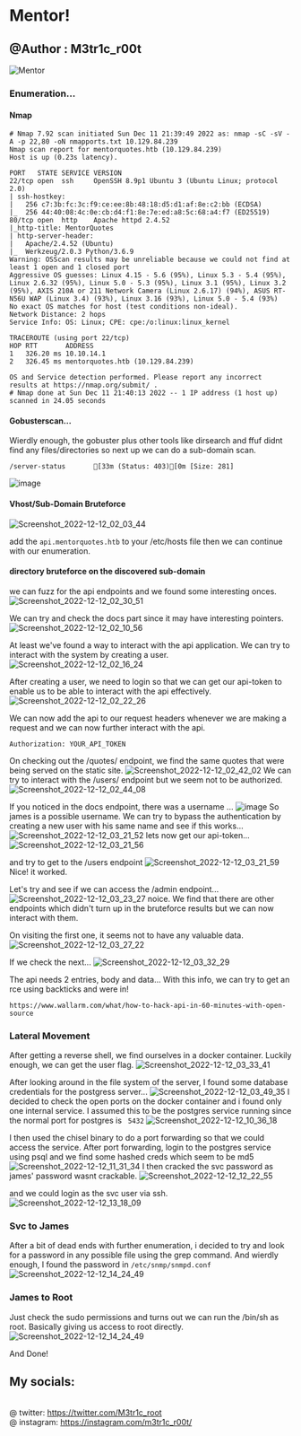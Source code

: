 # Mentor!
## @Author : M3tr1c_r00t
![Mentor](https://user-images.githubusercontent.com/99975622/219680029-178a4abe-213d-4d6f-8b44-2a1efeb6711c.png)

### Enumeration...
#### Nmap
```
# Nmap 7.92 scan initiated Sun Dec 11 21:39:49 2022 as: nmap -sC -sV -A -p 22,80 -oN nmapports.txt 10.129.84.239
Nmap scan report for mentorquotes.htb (10.129.84.239)
Host is up (0.23s latency).

PORT   STATE SERVICE VERSION
22/tcp open  ssh     OpenSSH 8.9p1 Ubuntu 3 (Ubuntu Linux; protocol 2.0)
| ssh-hostkey: 
|   256 c7:3b:fc:3c:f9:ce:ee:8b:48:18:d5:d1:af:8e:c2:bb (ECDSA)
|_  256 44:40:08:4c:0e:cb:d4:f1:8e:7e:ed:a8:5c:68:a4:f7 (ED25519)
80/tcp open  http    Apache httpd 2.4.52
|_http-title: MentorQuotes
| http-server-header: 
|   Apache/2.4.52 (Ubuntu)
|_  Werkzeug/2.0.3 Python/3.6.9
Warning: OSScan results may be unreliable because we could not find at least 1 open and 1 closed port
Aggressive OS guesses: Linux 4.15 - 5.6 (95%), Linux 5.3 - 5.4 (95%), Linux 2.6.32 (95%), Linux 5.0 - 5.3 (95%), Linux 3.1 (95%), Linux 3.2 (95%), AXIS 210A or 211 Network Camera (Linux 2.6.17) (94%), ASUS RT-N56U WAP (Linux 3.4) (93%), Linux 3.16 (93%), Linux 5.0 - 5.4 (93%)
No exact OS matches for host (test conditions non-ideal).
Network Distance: 2 hops
Service Info: OS: Linux; CPE: cpe:/o:linux:linux_kernel

TRACEROUTE (using port 22/tcp)
HOP RTT       ADDRESS
1   326.20 ms 10.10.14.1
2   326.45 ms mentorquotes.htb (10.129.84.239)

OS and Service detection performed. Please report any incorrect results at https://nmap.org/submit/ .
# Nmap done at Sun Dec 11 21:40:13 2022 -- 1 IP address (1 host up) scanned in 24.05 seconds
```
#### Gobusterscan...
Wierdly enough, the gobuster plus other tools like dirsearch and ffuf didnt find any files/directories so next up we can do a sub-domain scan.
```
/server-status       [33m (Status: 403)[0m [Size: 281]
```

![image](https://user-images.githubusercontent.com/99975622/219688606-b97621ac-40df-41e9-bf7b-b357897120e7.png)

#### Vhost/Sub-Domain Bruteforce
![Screenshot_2022-12-12_02_03_44](https://user-images.githubusercontent.com/99975622/219690041-e7f6b81d-1bc5-4ccd-ac91-f00baaf40c18.png)

add the ```api.mentorquotes.htb``` to your /etc/hosts file then we can continue with our enumeration.

#### directory bruteforce on the discovered sub-domain
we can fuzz for the api endpoints and we found some interesting onces.
![Screenshot_2022-12-12_02_30_51](https://user-images.githubusercontent.com/99975622/219691220-fe4705f9-ed52-437d-9e4b-cbbcc839f1e1.png)

We can try and check the docs part since it may have interesting pointers.
![Screenshot_2022-12-12_02_10_56](https://user-images.githubusercontent.com/99975622/219692286-70e8f114-120e-4cc2-8ad6-a43305df1c68.png)

At least we've found a way to interact with the api application. We can try to interact with the system by creating a user.
![Screenshot_2022-12-12_02_16_24](https://user-images.githubusercontent.com/99975622/219693753-88dffaa7-7c9a-4192-946e-d6d4fd038bd6.png)

After creating a user, we need to login so that we can get our api-token to enable us to be able to interact with the api effectively.
![Screenshot_2022-12-12_02_22_26](https://user-images.githubusercontent.com/99975622/219694096-54e1c5f7-d237-4bee-991b-ec87b19d187b.png)

We can now add the api to our request headers whenever we are making a request and we can now further interact with the api.
```
Authorization: YOUR_API_TOKEN
```
On checking out the /quotes/ endpoint, we find the same quotes that were being served on the static site.
![Screenshot_2022-12-12_02_42_02](https://user-images.githubusercontent.com/99975622/219694869-71086d88-a323-4665-b115-d472d5db1800.png)
We can try to interact with the /users/ endpoint but we seem not to be authorized.
![Screenshot_2022-12-12_02_44_08](https://user-images.githubusercontent.com/99975622/219695381-a331c960-34a4-4ba5-a062-1288ef667a2d.png)

If you noticed in the docs endpoint, there was a username ...
![image](https://user-images.githubusercontent.com/99975622/219713456-d466d14e-0fdc-4781-bf51-f811ea34e0e6.png)
So james is a possible username.
We can try to bypass the authentication by creating a new user with his same name and see if this works...
![Screenshot_2022-12-12_03_21_52](https://user-images.githubusercontent.com/99975622/219715093-bb929d8e-62cc-4c3b-8afd-b1ab45243dc9.png)
lets now get our api-token... 
![Screenshot_2022-12-12_03_21_56](https://user-images.githubusercontent.com/99975622/219715334-6cffafab-fdf2-4c6a-98ce-38c3ae85aea7.png)

and try to get to the /users endpoint
![Screenshot_2022-12-12_03_21_59](https://user-images.githubusercontent.com/99975622/219715440-e6eccb81-c7dd-4407-b759-ae82ca20bcd8.png)
Nice! it worked. 

Let's try and see if we can access the /admin endpoint...
![Screenshot_2022-12-12_03_23_27](https://user-images.githubusercontent.com/99975622/219716324-07b282c4-9252-4402-bdac-c5b1eaad1386.png)
noice.
We find that there are other endpoints which didn't turn up in the bruteforce results but we can now interact with them.

On visiting the first one, it seems not to have any valuable data.
![Screenshot_2022-12-12_03_27_22](https://user-images.githubusercontent.com/99975622/219717183-ea113fab-e961-49dd-b67f-61570e20b417.png)

If we check the next...
![Screenshot_2022-12-12_03_32_29](https://user-images.githubusercontent.com/99975622/219850539-212f9283-be0c-4be8-9504-9c3f014a7fa0.png)

The api needs 2 entries, body and data... With this info, we can try to get an rce using backticks and were in!
```
https://www.wallarm.com/what/how-to-hack-api-in-60-minutes-with-open-source
```
### Lateral Movement
After getting a reverse shell, we find ourselves in a docker container.
Luckily enough, we can get the user flag.
![Screenshot_2022-12-12_03_33_41](https://user-images.githubusercontent.com/99975622/219850484-1c8904ba-e4a7-4b92-a81d-8317d02739a6.png)

After looking around in the file system of the server, I found some database credentials for the postgress server...
![Screenshot_2022-12-12_03_49_35](https://user-images.githubusercontent.com/99975622/219850995-5add89c8-f082-47ca-9ae8-06093983c3b4.png)
I decided to check the open ports on the docker container and i found only one internal service.
I assumed this to be the postgres service running since the normal port for postgres is ``` 5432```
![Screenshot_2022-12-12_10_36_18](https://user-images.githubusercontent.com/99975622/219851124-735a9d6a-87cc-4c08-95a2-b5eeea4f58f3.png)

I then used the chisel binary to do a port forwarding so that we could access the service.
After port forwarding, login to the postgres service using psql and we find some hashed creds which seem to be md5
![Screenshot_2022-12-12_11_31_34](https://user-images.githubusercontent.com/99975622/219851208-45df495d-3083-4321-9803-34f65a5b8255.png)
I then cracked the svc password as james' password wasnt crackable.
![Screenshot_2022-12-12_12_22_55](https://user-images.githubusercontent.com/99975622/219851266-820895cb-0a5d-4a62-9e0b-86994450da89.png)

and we could login as the svc user via ssh.
![Screenshot_2022-12-12_13_18_09](https://user-images.githubusercontent.com/99975622/219851865-df80a05d-d537-4aca-950d-5c46f4fd6932.png)
### Svc to James
After a bit of dead ends with further enumeration, i decided to try and look for a password in any possible file using the grep command.
And wierdly enough, I found the password in ```/etc/snmp/snmpd.conf```
![Screenshot_2022-12-12_14_24_49](https://user-images.githubusercontent.com/99975622/219851920-478e2af4-eae8-41b7-b9dd-37cbcf0f1564.png)

### James to Root
Just check the sudo permissions and turns out we can run the /bin/sh as root.
Basically giving us access to root directly.
![Screenshot_2022-12-12_14_24_49](https://user-images.githubusercontent.com/99975622/219851920-478e2af4-eae8-41b7-b9dd-37cbcf0f1564.png)

And Done!

## My socials:
<br>@ twitter: https://twitter.com/M3tr1c_root
<br>@ instagram: https://instagram.com/m3tr1c_r00t/

